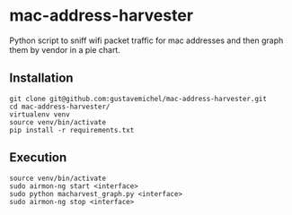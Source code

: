 # mac-address-harvester
Python script to sniff wifi packet traffic for mac addresses and then graph them by vendor in a pie chart.

## Installation
```
git clone git@github.com:gustavemichel/mac-address-harvester.git
cd mac-address-harvester/
virtualenv venv
source venv/bin/activate
pip install -r requirements.txt
```

## Execution
```
source venv/bin/activate
sudo airmon-ng start <interface>
sudo python macharvest_graph.py <interface>
sudo airmon-ng stop <interface>
```
